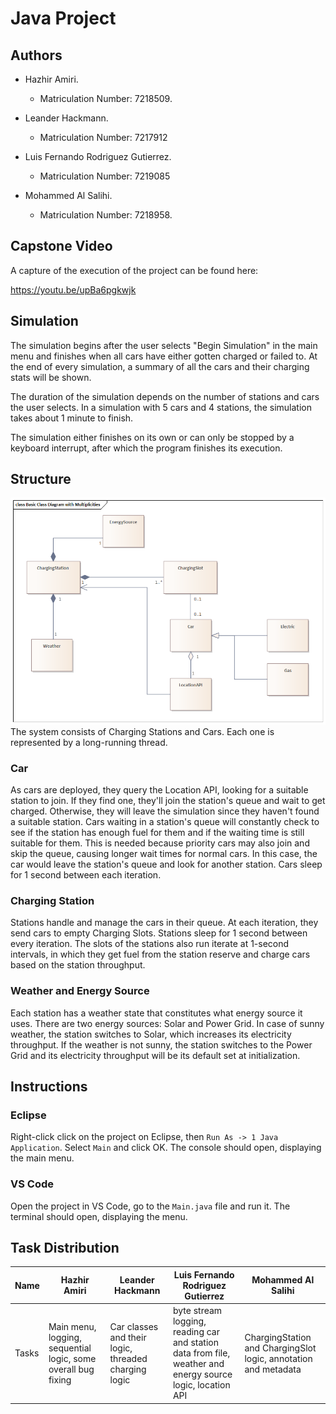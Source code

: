# Java Project

## Authors
- Hazhir Amiri.
    - Matriculation Number: 7218509.

- Leander Hackmann.
    - Matriculation Number: 7217912

- Luis Fernando Rodriguez Gutierrez.
    - Matriculation Number: 7219085

- Mohammed Al Salihi.
    - Matriculation Number: 7218958.


## Capstone Video
A capture of the execution of the project can be found here:

https://youtu.be/upBa6pgkwjk

## Simulation
The simulation begins after the user selects "Begin Simulation" in the main menu and finishes when all cars have either gotten charged or failed to. At the end of every simulation, a summary of all the cars and their charging stats will be shown.

The duration of the simulation depends on the number of stations and cars the user selects. In a simulation with 5 cars and 4 stations, the simulation takes about 1 minute to finish.

The simulation either finishes on its own or can only be stopped by a keyboard interrupt, after which the program finishes its execution. 


## Structure
![Block Diagram](BlockDiagram.bmp)
The system consists of Charging Stations and Cars. Each one is represented by a long-running thread.

### Car
As cars are deployed, they query the Location API, looking for a suitable station to join. If they find one, they'll join the station's queue and wait to get charged. Otherwise, they will leave the simulation since they haven't found a suitable station. Cars waiting in a station's queue will constantly check to see if the station has enough fuel for them and if the waiting time is still suitable for them. This is needed because priority cars may also join and skip the queue, causing longer wait times for normal cars. In this case, the car would leave the station's queue and look for another station. Cars sleep for 1 second between each iteration.


### Charging Station
Stations handle and manage the cars in their queue. At each iteration, they send cars to empty Charging Slots. Stations sleep for 1 second between every iteration. The slots of the stations also run iterate at 1-second intervals, in which they get fuel from the station reserve and charge cars based on the station throughput.

### Weather and Energy Source
Each station has a weather state that constitutes what energy source it uses. There are two energy sources: Solar and Power Grid. In case of sunny weather, the station switches to Solar, which increases its electricity throughput. If the weather is not sunny, the station switches to the Power Grid and its electricity throughput will be its default set at initialization.

## Instructions

### Eclipse
Right-click click on the project on Eclipse, then `Run As -> 1 Java Application`. Select `Main` and click OK. The console should open, displaying the main menu.

### VS Code
Open the project in VS Code, go to the `Main.java` file and run it. The terminal should open, displaying the menu.

## Task Distribution
| Name  	| Hazhir Amiri                                     	| Leander Hackmann                                     	| Luis Fernando Rodriguez Gutierrez                                                        	| Mohammed Al Salihi                     	|
|-------	|--------------------------------------------------	|------------------------------------------------------	|------------------------------------------------------------------------------------------	|----------------------------------------	|
| Tasks 	| Main menu, logging, sequential logic, some overall bug fixing 	| Car classes and their logic, threaded charging logic 	| byte stream logging, reading car and station data from file, weather and energy source logic, location API 	| ChargingStation and ChargingSlot logic, annotation and metadata 	|
